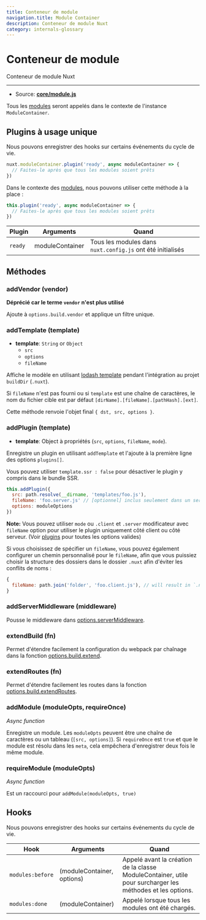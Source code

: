 ```yaml
---
title: Conteneur de module
navigation.title: Module Container
description: Conteneur de module Nuxt
category: internals-glossary
---
```


# Conteneur de module

Conteneur de module Nuxt

---

- Source: **[core/module.js](https://github.com/nuxt/nuxt/blob/2.x-dev/packages/core/src/module.js)**

Tous les [modules](/docs/directory-structure/modules) seront appelés dans le contexte de l'instance `ModuleContainer`.

## Plugins à usage unique

Nous pouvons enregistrer des hooks sur certains événements du cycle de vie.

```js
nuxt.moduleContainer.plugin('ready', async moduleContainer => {
  // Faites-le après que tous les modules soient prêts
})
```

Dans le contexte des [modules](/docs/directory-structure/modules), nous pouvons utiliser cette méthode à la place :

```js
this.plugin('ready', async moduleContainer => {
  // Faites-le après que tous les modules soient prêts
})
```

| Plugin  | Arguments       | Quand                                                      |
| ------- | --------------- | ---------------------------------------------------------- |
| `ready` | moduleContainer | Tous les modules dans `nuxt.config.js` ont été initialisés |

## Méthodes

### addVendor (vendor)

**Déprécié car le terme `vendor` n'est plus utilisé**

Ajoute à `options.build.vendor` et applique un filtre unique.

### addTemplate (template)

- **template**: `String` or `Object`
  - `src`
  - `options`
  - `fileName`

Affiche le modèle en utilisant [lodash template](https://lodash.com/docs/4.17.4#template) pendant l'intégration au projet `buildDir` (`.nuxt`).

Si `fileName` n'est pas fourni ou si `template` est une chaîne de caractères, le nom du fichier cible est par défaut `[dirName].[fileName].[pathHash].[ext]`.

Cette méthode renvoie l'objet final `{ dst, src, options }`.

### addPlugin (template)

- **template**: Object à propriétés (`src`, `options`, `fileName`, `mode`).

Enregistre un plugin en utilisant `addTemplate` et l'ajoute à la première ligne des options `plugins[]`.

Vous pouvez utiliser `template.ssr : false` pour désactiver le plugin y compris dans le bundle SSR.

```js
this.addPlugin({
  src: path.resolve(__dirname, 'templates/foo.js'),
  fileName: 'foo.server.js' // [optionnel] inclus seulement dans un serveur bundle
  options: moduleOptions
})
```

**Note:** Vous pouvez utiliser `mode` ou `.client` et `.server` modificateur avec `fileName`
option pour utiliser le plugin uniquement côté client ou côté serveur. (Voir [plugins](/docs/directory-structure/plugins#name-conventional-plugin) pour toutes les options valides)

Si vous choisissez de spécifier un `fileName`, vous pouvez également configurer un chemin personnalisé pour le `fileName`, afin que vous puissiez choisir la structure des dossiers dans le dossier `.nuxt` afin d'éviter les conflits de noms :

```js
{
  fileName: path.join('folder', 'foo.client.js'), // will result in `.nuxt/folder/foo.client.js`
}
```

### addServerMiddleware (middleware)

Pousse le middleware dans [options.serverMiddleware](/docs/configuration-glossary/configuration-servermiddleware).

### extendBuild (fn)

Permet d'étendre facilement la configuration du webpack par chaînage dans la fonction [options.build.extend](/docs/configuration-glossary/configuration-build#extend).

### extendRoutes (fn)

Permet d'étendre facilement les routes dans la fonction [options.build.extendRoutes](/docs/configuration-glossary/configuration-router#extendroutes).

### addModule (moduleOpts, requireOnce)

_Async function_

Enregistre un module. Les `moduleOpts` peuvent être une chaîne de caractères ou un tableau (`[src, options]`). Si `requireOnce` est `true` et que le module est résolu dans les `meta`, cela empêchera d'enregistrer deux fois le même module.

### requireModule (moduleOpts)

_Async function_

Est un raccourci pour `addModule(moduleOpts, true)`

## Hooks

Nous pouvons enregistrer des hooks sur certains événements du cycle de vie.

| Hook             | Arguments                  | Quand                                                                                                     |
| ---------------- | -------------------------- | --------------------------------------------------------------------------------------------------------- |
| `modules:before` | (moduleContainer, options) | Appelé avant la création de la classe ModuleContainer, utile pour surcharger les méthodes et les options. |
| `modules:done`   | (moduleContainer)          | Appelé lorsque tous les modules ont été chargés.                                                          |
